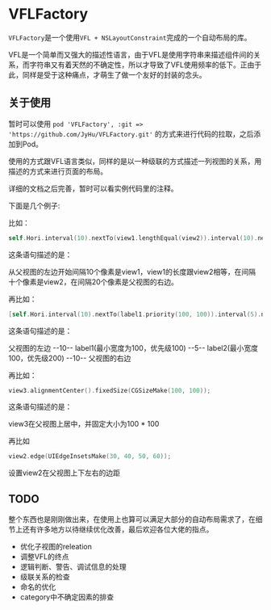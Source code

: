 # VFLFactory

`VFLFactory`是一个使用`VFL + NSLayoutConstraint`完成的一个自动布局的库。

VFL是一个简单而又强大的描述性语言，由于VFL是使用字符串来描述组件间的关系，而字符串又有着天然的不确定性，所以才导致了VFL使用频率的低下。正由于此，同样是受于这种痛点，才萌生了做一个友好的封装的念头。

## 关于使用

暂时可以使用 `pod 'VFLFactory', :git => 'https://github.com/JyHu/VFLFactory.git'` 的方式来进行代码的拉取，之后添加到Pod。

使用的方式跟VFL语言类似，同样的是以一种级联的方式描述一列视图的关系，用描述的方式来进行页面的布局。

详细的文档之后完善，暂时可以看实例代码里的注释。



下面是几个例子:



比如：

```objective-c
self.Hori.interval(10).nextTo(view1.lengthEqual(view2)).interval(10).nextTo(view2).interval(20).end,
```

这条语句描述的是：

从父视图的左边开始间隔10个像素是view1，view1的长度跟view2相等，在间隔十个像素是view2，在间隔20个像素是父视图的右边。



再比如：

```objective-c
[self.Hori.interval(10).nextTo(label1.priority(100, 100)).interval(5).nextTo(label2.priority(100, 200)).interval(10) end];
```

这条语句描述的是：

父视图的左边 --10-- label1(最小宽度为100，优先级100) --5-- label2(最小宽度100，优先级200) --10-- 父视图的右边



再比如：

```objective-c
view3.alignmentCenter().fixedSize(CGSizeMake(100, 100));
```

这条语句描述的是：

view3在父视图上居中，并固定大小为100 * 100



再比如

```objective-c
view2.edge(UIEdgeInsetsMake(30, 40, 50, 60));
```

设置view2在父视图上下左右的边距

## TODO

整个东西也是刚刚做出来，在使用上也算可以满足大部分的自动布局需求了，在细节上还有许多地方以待继续优化改善，最后欢迎各位大佬的指点。

* 优化子视图的releation
* 调整VFL的终点
* 逻辑判断、警告、调试信息的处理
* 级联关系的检查
* 命名的优化
* category中不确定因素的排查
